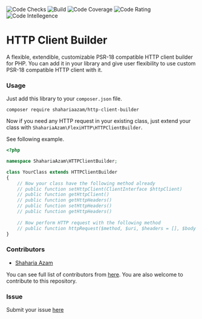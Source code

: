 
![Code Checks](https://github.com/shahariaazam/http-client-builder/workflows/Code-Checks/badge.svg)
![Build](https://scrutinizer-ci.com/g/shahariaazam/http-client-builder/badges/build.png?b=master)
![Code Coverage](https://scrutinizer-ci.com/g/shahariaazam/http-client-builder/badges/coverage.png?b=master)
![Code Rating](https://scrutinizer-ci.com/g/shahariaazam/http-client-builder/badges/quality-score.png?b=master)
![Code Intellegence](https://scrutinizer-ci.com/g/shahariaazam/http-client-builder/badges/code-intelligence.svg?b=master)

# HTTP Client Builder

A flexible, extendible, customizable PSR-18 compatible HTTP client builder for PHP. 
You can add it in your library and give user flexibility to use custom PSR-18 compatible HTTP client with it.

### Usage

Just add this library to your `composer.json` file. 

```
composer require shahariaazam/http-client-builder
```

Now if you need any HTTP request in your existing class, just extend your class with `ShahariaAzam\FlexiHTTP\HTTPClientBuilder`.

See following example.

```php
<?php

namespace ShahariaAzam\HTTPClientBuilder;

class YourClass extends HTTPClientBuilder
{
    // Now your class have the following method already
    // public function setHttpClient(ClientInterface $httpClient)
    // public function getHttpClient()
    // public function getHttpHeaders()
    // public function setHttpHeaders()
    // public function getHttpHeaders()
    
    // Now perform HTTP request with the following method
    // public function httpRequest($method, $uri, $headers = [], $body = null, $version = '1.1')
}
``` 

### Contributors

- [Shaharia Azam](https://github.com/shahariaazam)

You can see full list of contributors from [here](https://github.com/shahariaazam/http-client-builder/graphs/contributors). 
You are also welcome to contribute to this repository.

### Issue

Submit your issue [here](https://github.com/shahariaazam/http-client-builder/issues/new)